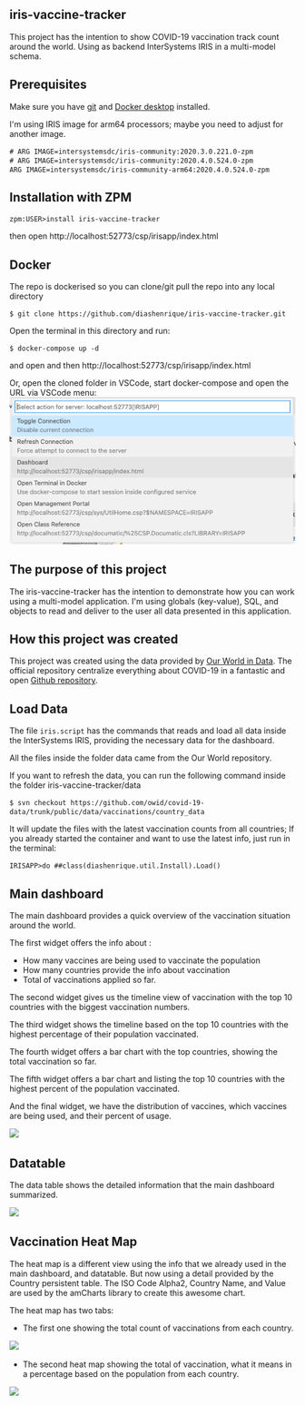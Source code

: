 ## iris-vaccine-tracker
This project has the intention to show COVID-19 vaccination track count around the world. Using as backend InterSystems IRIS in a multi-model schema.

## Prerequisites
Make sure you have [git](https://git-scm.com/book/en/v2/Getting-Started-Installing-Git) and [Docker desktop](https://www.docker.com/products/docker-desktop) installed.

I'm using IRIS image for arm64 processors; maybe you need to adjust for another image.
```
# ARG IMAGE=intersystemsdc/iris-community:2020.3.0.221.0-zpm
# ARG IMAGE=intersystemsdc/iris-community:2020.4.0.524.0-zpm
ARG IMAGE=intersystemsdc/iris-community-arm64:2020.4.0.524.0-zpm
```

## Installation with ZPM

```
zpm:USER>install iris-vaccine-tracker
```
then open http://localhost:52773/csp/irisapp/index.html

## Docker
The repo is dockerised so you can  clone/git pull the repo into any local directory

```
$ git clone https://github.com/diashenrique/iris-vaccine-tracker.git
```

Open the terminal in this directory and run:

```
$ docker-compose up -d
```
and open and then http://localhost:52773/csp/irisapp/index.html

Or, open the cloned folder in VSCode, start docker-compose and open the URL via VSCode menu:
![](https://raw.githubusercontent.com/diashenrique/iris-vaccine-tracker/master/image/menuVSCode.png)

## The purpose of this project

The iris-vaccine-tracker has the intention to demonstrate how you can work using a multi-model application. I'm using globals (key-value), SQL, and objects to read and deliver to the user all data presented in this application.

## How this project was created

This project was created using the data provided by [Our World in Data](https://ourworldindata.org). The official repository centralize everything about COVID-19 in a fantastic and open [Github repository](https://github.com/owid/covid-19-data/tree/master/public/data).

## Load Data

The file `iris.script` has the commands that reads and load all data inside the InterSystems IRIS, providing the necessary data for the dashboard.

All the files inside the folder data came from the  Our World repository.

If you want to refresh the data, you can run the following command inside the folder iris-vaccine-tracker/data

```
$ svn checkout https://github.com/owid/covid-19-data/trunk/public/data/vaccinations/country_data
````

It will update the files with the latest vaccination counts from all countries; If you already started the container and want to use the latest info, just run in the terminal:

```
IRISAPP>do ##class(diashenrique.util.Install).Load()
```

## Main dashboard

The main dashboard provides a quick overview of the vaccination situation around the world.

The first widget offers the info about :

- How many vaccines are being used to vaccinate the population
- How many countries provide the info about vaccination
- Total of vaccinations applied so far.

The second widget gives us the timeline view of vaccination with the top 10 countries with the biggest vaccination numbers.

The third widget shows the timeline based on the top 10 countries with the highest percentage of their population vaccinated.

The fourth widget offers a bar chart with the top countries, showing the total vaccination so far.

The fifth widget offers a bar chart and listing the top 10 countries with the highest percent of the population vaccinated.

And the final widget, we have the distribution of vaccines, which vaccines are being used, and their percent of usage.

![](https://raw.githubusercontent.com/diashenrique/iris-vaccine-tracker/master/image/dashboard.png)

## Datatable

The data table shows the detailed information that the main dashboard summarized.

![](https://raw.githubusercontent.com/diashenrique/iris-vaccine-tracker/master/image/datatable2.png)

## Vaccination Heat Map

The heat map is a different view using the info that we already used in the main dashboard, and datatable. But now using a detail provided by the Country persistent table. The ISO Code Alpha2, Country Name, and Value are used by the amCharts library to create this awesome chart.

The heat map has two tabs:

- The first one showing the total count of vaccinations from each country.

![](https://raw.githubusercontent.com/diashenrique/iris-vaccine-tracker/master/image/totalHeatMap.png)

- The second heat map showing the total of vaccination, what it means in a percentage based on the population from each country.

![](https://raw.githubusercontent.com/diashenrique/iris-vaccine-tracker/master/image/percentHeatMap.png)